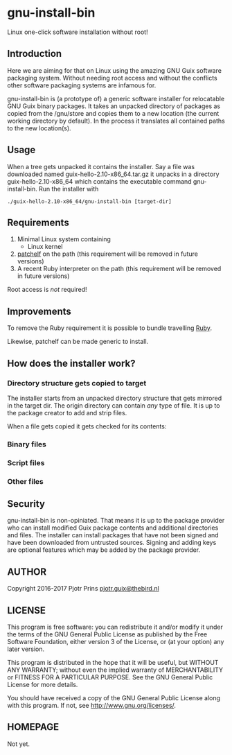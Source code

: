 # gnu-install-bin

Linux one-click software installation without root!

## Introduction

Here we are aiming for that on Linux using the amazing GNU Guix
software packaging system. Without needing root access and without the
conflicts other software packaging systems are infamous for.

gnu-install-bin is (a prototype of) a generic software installer for
relocatable GNU Guix binary packages. It takes an unpacked directory
of packages as copied from the /gnu/store and copies them to a new
location (the current working directory by default). In the process it
translates all contained paths to the new location(s).

## Usage

When a tree gets unpacked it contains the installer. Say a file was
downloaded named guix-hello-2.10-x86\_64.tar.gz it unpacks in a
directory guix-hello-2.10-x86\_64 which contains the executable
command gnu-install-bin. Run the installer with

    ./guix-hello-2.10-x86_64/gnu-install-bin [target-dir]

## Requirements

1. Minimal Linux system containing
   * Linux kernel
2. [patchelf](https://github.com/NixOS/patchelf) on the path (this requirement will be removed in future versions)
3. A recent Ruby interpreter on the path (this requirement will be removed in future versions)

Root access is *not* required!

## Improvements

To remove the Ruby requirement it is possible to bundle travelling
[Ruby](https://github.com/phusion/traveling-ruby/blob/master/TUTORIAL-1.md).

Likewise, patchelf can be made generic to install.

## How does the installer work?

### Directory structure gets copied to target

The installer starts from an unpacked directory structure that gets
mirrored in the target dir. The origin directory can contain *any*
type of file. It is up to the package creator to add and strip files.

When a file gets copied it gets checked for its contents:

### Binary files

### Script files

### Other files

## Security

gnu-install-bin is non-opiniated. That means it is up to the package
provider who can install modified Guix package contents and additional
directories and files. The installer can install packages that have
not been signed and have been downloaded from untrusted
sources. Signing and adding keys are optional features which may be
added by the package provider.

## AUTHOR

Copyright 2016-2017 Pjotr Prins <pjotr.guix@thebird.nl>

## LICENSE

This program is free software: you can redistribute it and/or modify
it under the terms of the GNU General Public License as published by
the Free Software Foundation, either version 3 of the License, or (at
your option) any later version.

This program is distributed in the hope that it will be useful, but
WITHOUT ANY WARRANTY; without even the implied warranty of
MERCHANTABILITY or FITNESS FOR A PARTICULAR PURPOSE.  See the GNU
General Public License for more details.

You should have received a copy of the GNU General Public License
along with this program.  If not, see <http://www.gnu.org/licenses/>.

## HOMEPAGE

Not yet.
